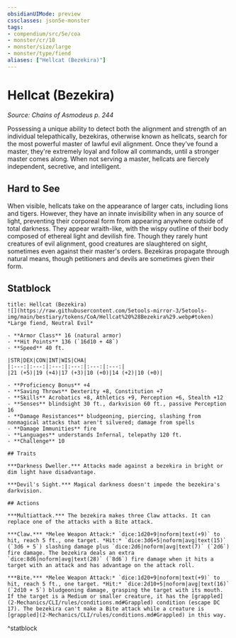 ```yaml
---
obsidianUIMode: preview
cssclasses: json5e-monster
tags:
- compendium/src/5e/coa
- monster/cr/10
- monster/size/large
- monster/type/fiend
aliases: ["Hellcat (Bezekira)"]
---
```

# Hellcat (Bezekira)
*Source: Chains of Asmodeus p. 244*  

Possessing a unique ability to detect both the alignment and strength of an individual telepathically, bezekiras, otherwise known as hellcats, search for the most powerful master of lawful evil alignment. Once they've found a master, they're extremely loyal and follow all commands, until a stronger master comes along. When not serving a master, hellcats are fiercely independent, secretive, and intelligent.

## Hard to See

When visible, hellcats take on the appearance of larger cats, including lions and tigers. However, they have an innate invisibility when in any source of light, preventing their corporeal form from appearing anywhere outside of total darkness. They appear wraith-like, with the wispy outline of their body composed of ethereal light and devilish fire. Though they rarely hunt creatures of evil alignment, good creatures are slaughtered on sight, sometimes even against their master's orders. Bezekiras propagate through natural means, though petitioners and devils are sometimes given their form.

## Statblock

```ad-statblock
title: Hellcat (Bezekira)
![](https://raw.githubusercontent.com/5etools-mirror-3/5etools-img/main/bestiary/tokens/CoA/Hellcat%20%28Bezekira%29.webp#token)
*Large fiend, Neutral Evil*

- **Armor Class** 16 (natural armor)
- **Hit Points** 136 (`16d10 + 48`)
- **Speed** 40 ft.

|STR|DEX|CON|INT|WIS|CHA|
|:---:|:---:|:---:|:---:|:---:|:---:|
|21 (+5)|19 (+4)|17 (+3)|10 (+0)|14 (+2)|10 (+0)|

- **Proficiency Bonus** +4
- **Saving Throws** Dexterity +8, Constitution +7
- **Skills** Acrobatics +8, Athletics +9, Perception +6, Stealth +12
- **Senses** blindsight 30 ft., darkvision 60 ft., passive Perception 16
- **Damage Resistances** bludgeoning, piercing, slashing from nonmagical attacks that aren't silvered; damage from spells
- **Damage Immunities** fire
- **Languages** understands Infernal, telepathy 120 ft.
- **Challenge** 10

## Traits

***Darkness Dweller.*** Attacks made against a bezekira in bright or dim light have disadvantage.

***Devil's Sight.*** Magical darkness doesn't impede the bezekira's darkvision.

## Actions

***Multiattack.*** The bezekira makes three Claw attacks. It can replace one of the attacks with a Bite attack.

***Claw.*** *Melee Weapon Attack:* `dice:1d20+9|noform|text(+9)` to hit, reach 5 ft., one target. *Hit:* `dice:3d6+5|noform|avg|text(15)` (`3d6 + 5`) slashing damage plus `dice:2d6|noform|avg|text(7)` (`2d6`) fire damage. The bezekira deals an extra `dice:8d6|noform|avg|text(28)` (`8d6`) fire damage when it hits a target with an attack and has advantage on the attack roll.

***Bite.*** *Melee Weapon Attack:* `dice:1d20+9|noform|text(+9)` to hit, reach 5 ft., one target. *Hit:* `dice:2d10+5|noform|avg|text(16)` (`2d10 + 5`) bludgeoning damage, grasping the target with its mouth. If the target is a Medium or smaller creature, it has the [grappled](2-Mechanics/CLI/rules/conditions.md#Grappled) condition (escape DC 17). The bezekira can't make a Bite attack while a creature is [grappled](2-Mechanics/CLI/rules/conditions.md#Grappled) in this way.
```
^statblock